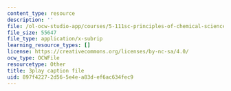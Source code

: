 ```yaml
---
content_type: resource
description: ''
file: /ol-ocw-studio-app/courses/5-111sc-principles-of-chemical-science-fall-2014/897f42272d565e4ea83def6ac634fec9_FJCVSswFXyE.vtt
file_size: 55647
file_type: application/x-subrip
learning_resource_types: []
license: https://creativecommons.org/licenses/by-nc-sa/4.0/
ocw_type: OCWFile
resourcetype: Other
title: 3play caption file
uid: 897f4227-2d56-5e4e-a83d-ef6ac634fec9
---
```

